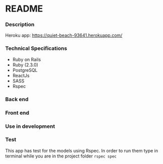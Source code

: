 # README

### Description
Heroku app: https://quiet-beach-93641.herokuapp.com/

### Technical Specifications

* Ruby on Rails
* Ruby (2.3.0)
* PostgreSQL
* ReactJs
* SASS
* Rspec

### Back end

### Front end

### Use in development

### Test
This app has test for the models using Rspec. In order to run them type in
terminal while you are in the project folder `rspec spec`
